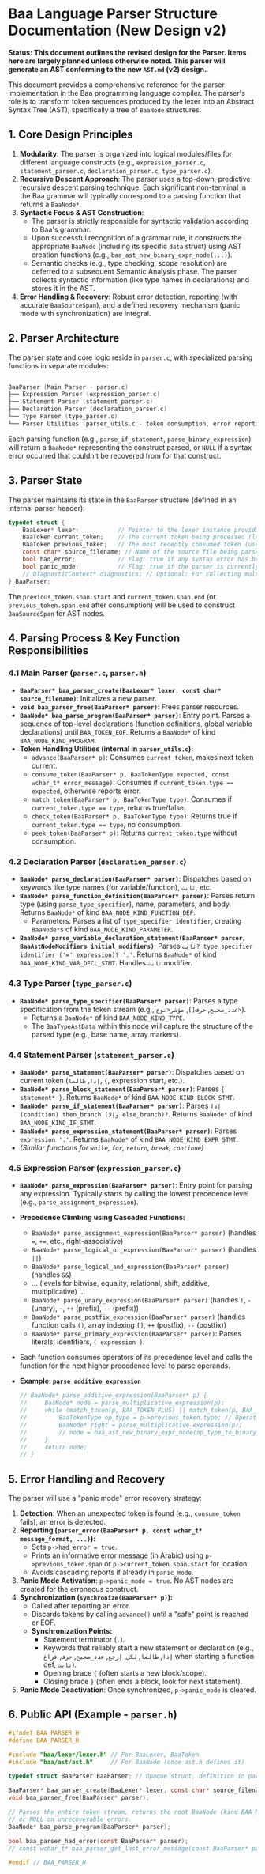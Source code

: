 # Baa Language Parser Structure Documentation (New Design v2)

**Status: This document outlines the revised design for the Parser. Items here are largely planned unless otherwise noted. This parser will generate an AST conforming to the new `AST.md` (v2) design.**

This document provides a comprehensive reference for the parser implementation in the Baa programming language compiler. The parser's role is to transform token sequences produced by the lexer into an Abstract Syntax Tree (AST), specifically a tree of `BaaNode` structures.

## 1. Core Design Principles

1. **Modularity**: The parser is organized into logical modules/files for different language constructs (e.g., `expression_parser.c`, `statement_parser.c`, `declaration_parser.c`, `type_parser.c`).
2. **Recursive Descent Approach**: The parser uses a top-down, predictive recursive descent parsing technique. Each significant non-terminal in the Baa grammar will typically correspond to a parsing function that returns a `BaaNode*`.
3. **Syntactic Focus & AST Construction**:
    * The parser is strictly responsible for syntactic validation according to Baa's grammar.
    * Upon successful recognition of a grammar rule, it constructs the appropriate `BaaNode` (including its specific `data` struct) using AST creation functions (e.g., `baa_ast_new_binary_expr_node(...)`).
    * Semantic checks (e.g., type checking, scope resolution) are deferred to a subsequent Semantic Analysis phase. The parser collects syntactic information (like type names in declarations) and stores it in the AST.
4. **Error Handling & Recovery**: Robust error detection, reporting (with accurate `BaaSourceSpan`), and a defined recovery mechanism (panic mode with synchronization) are integral.

## 2. Parser Architecture

The parser state and core logic reside in `parser.c`, with specialized parsing functions in separate modules:

``` c

BaaParser (Main Parser - parser.c)
├── Expression Parser (expression_parser.c)
├── Statement Parser (statement_parser.c)
├── Declaration Parser (declaration_parser.c)
└── Type Parser (type_parser.c)
└── Parser Utilities (parser_utils.c - token consumption, error reporting, etc.)

```

Each parsing function (e.g., `parse_if_statement`, `parse_binary_expression`) will return a `BaaNode*` representing the construct parsed, or `NULL` if a syntax error occurred that couldn't be recovered from for that construct.

## 3. Parser State

The parser maintains its state in the `BaaParser` structure (defined in an internal parser header):

```c
typedef struct {
    BaaLexer* lexer;           // Pointer to the lexer instance providing tokens
    BaaToken current_token;    // The current token being processed (lookahead)
    BaaToken previous_token;   // The most recently consumed token (useful for source span)
    const char* source_filename; // Name of the source file being parsed (for error messages)
    bool had_error;            // Flag: true if any syntax error has been encountered
    bool panic_mode;           // Flag: true if the parser is currently recovering from an error
    // DiagnosticContext* diagnostics; // Optional: For collecting multiple parse errors
} BaaParser;
```

The `previous_token.span.start` and `current_token.span.end` (or `previous_token.span.end` after consumption) will be used to construct `BaaSourceSpan` for AST nodes.

## 4. Parsing Process & Key Function Responsibilities

### 4.1 Main Parser (`parser.c`, `parser.h`)

* **`BaaParser* baa_parser_create(BaaLexer* lexer, const char* source_filename)`**: Initializes a new parser.
* **`void baa_parser_free(BaaParser* parser)`**: Frees parser resources.
* **`BaaNode* baa_parse_program(BaaParser* parser)`**: Entry point. Parses a sequence of top-level declarations (function definitions, global variable declarations) until `BAA_TOKEN_EOF`. Returns a `BaaNode*` of kind `BAA_NODE_KIND_PROGRAM`.
* **Token Handling Utilities (internal in `parser_utils.c`):**
  * `advance(BaaParser* p)`: Consumes `current_token`, makes next token current.
  * `consume_token(BaaParser* p, BaaTokenType expected, const wchar_t* error_message)`: Consumes if `current_token.type == expected`, otherwise reports error.
  * `match_token(BaaParser* p, BaaTokenType type)`: Consumes if `current_token.type == type`, returns true/false.
  * `check_token(BaaParser* p, BaaTokenType type)`: Returns true if `current_token.type == type`, no consumption.
  * `peek_token(BaaParser* p)`: Returns `current_token.type` without consumption.

### 4.2 Declaration Parser (`declaration_parser.c`)

* **`BaaNode* parse_declaration(BaaParser* parser)`**: Dispatches based on keywords like type names (for variable/function), `ثابت`, etc.
* **`BaaNode* parse_function_definition(BaaParser* parser)`**: Parses return type (using `parse_type_specifier`), name, parameters, and body. Returns `BaaNode*` of kind `BAA_NODE_KIND_FUNCTION_DEF`.
  * Parameters: Parses a list of `type_specifier identifier`, creating `BaaNode*`s of kind `BAA_NODE_KIND_PARAMETER`.
* **`BaaNode* parse_variable_declaration_statement(BaaParser* parser, BaaAstNodeModifiers initial_modifiers)`**: Parses `ثابت? type_specifier identifier ('=' expression)? '.'`. Returns `BaaNode*` of kind `BAA_NODE_KIND_VAR_DECL_STMT`. Handles `ثابت` modifier.

### 4.3 Type Parser (`type_parser.c`)

* **`BaaNode* parse_type_specifier(BaaParser* parser)`**: Parses a type specification from the token stream (e.g., `عدد_صحيح`, `حرف[]`, `مؤشر<نوع>`).
  * Returns a `BaaNode*` of kind `BAA_NODE_KIND_TYPE`.
  * The `BaaTypeAstData` within this node will capture the structure of the parsed type (e.g., base name, array markers).

### 4.4 Statement Parser (`statement_parser.c`)

* **`BaaNode* parse_statement(BaaParser* parser)`**: Dispatches based on current token (`إذا`, `طالما`, `{`, expression start, etc.).
* **`BaaNode* parse_block_statement(BaaParser* parser)`**: Parses `{ statement* }`. Returns `BaaNode*` of kind `BAA_NODE_KIND_BLOCK_STMT`.
* **`BaaNode* parse_if_statement(BaaParser* parser)`**: Parses `إذا (condition) then_branch (وإلا else_branch)?`. Returns `BaaNode*` of kind `BAA_NODE_KIND_IF_STMT`.
* **`BaaNode* parse_expression_statement(BaaParser* parser)`**: Parses `expression '.'`. Returns `BaaNode*` of kind `BAA_NODE_KIND_EXPR_STMT`.
* *(Similar functions for `while`, `for`, `return`, `break`, `continue`)*

### 4.5 Expression Parser (`expression_parser.c`)

* **`BaaNode* parse_expression(BaaParser* parser)`**: Entry point for parsing any expression. Typically starts by calling the lowest precedence level (e.g., `parse_assignment_expression`).
* **Precedence Climbing using Cascaded Functions:**
  * `BaaNode* parse_assignment_expression(BaaParser* parser)` (handles `=`, `+=`, etc., right-associative)
  * `BaaNode* parse_logical_or_expression(BaaParser* parser)` (handles `||`)
  * `BaaNode* parse_logical_and_expression(BaaParser* parser)` (handles `&&`)
  * ... (levels for bitwise, equality, relational, shift, additive, multiplicative) ...
  * `BaaNode* parse_unary_expression(BaaParser* parser)` (handles `!`, `-` (unary), `~`, `++` (prefix), `--` (prefix))
  * `BaaNode* parse_postfix_expression(BaaParser* parser)` (handles function calls `()`, array indexing `[]`, `++` (postfix), `--` (postfix))
  * `BaaNode* parse_primary_expression(BaaParser* parser)`: Parses literals, identifiers, `( expression )`.
* Each function consumes operators of its precedence level and calls the function for the next higher precedence level to parse operands.
* **Example: `parse_additive_expression`**

    ```c
    // BaaNode* parse_additive_expression(BaaParser* p) {
    //     BaaNode* node = parse_multiplicative_expression(p);
    //     while (match_token(p, BAA_TOKEN_PLUS) || match_token(p, BAA_TOKEN_MINUS)) {
    //         BaaTokenType op_type = p->previous_token.type; // Operator just consumed
    //         BaaNode* right = parse_multiplicative_expression(p);
    //         // node = baa_ast_new_binary_expr_node(op_type_to_binary_kind(op_type), node, right, span);
    //     }
    //     return node;
    // }
    ```

## 5. Error Handling and Recovery

The parser will use a "panic mode" error recovery strategy:

1. **Detection**: When an unexpected token is found (e.g., `consume_token` fails), an error is detected.
2. **Reporting (`parser_error(BaaParser* p, const wchar_t* message_format, ...)`):**
    * Sets `p->had_error = true`.
    * Prints an informative error message (in Arabic) using `p->previous_token.span` or `p->current_token.span.start` for location.
    * Avoids cascading reports if already in `panic_mode`.
3. **Panic Mode Activation**: `p->panic_mode = true`. No AST nodes are created for the erroneous construct.
4. **Synchronization (`synchronize(BaaParser* p)`):**
    * Called after reporting an error.
    * Discards tokens by calling `advance()` until a "safe" point is reached or EOF.
    * **Synchronization Points:**
        * Statement terminator (`.`).
        * Keywords that reliably start a new statement or declaration (e.g., `إذا`, `طالما`, `لكل`, `إرجع`, `عدد_صحيح`, `حرف`, `فراغ` when starting a function def, `ثابت`).
        * Opening brace `{` (often starts a new block/scope).
        * Closing brace `}` (often ends a block, look for next statement).
5. **Panic Mode Deactivation**: Once synchronized, `p->panic_mode` is cleared.

## 6. Public API (Example - `parser.h`)

```c
#ifndef BAA_PARSER_H
#define BAA_PARSER_H

#include "baa/lexer/lexer.h" // For BaaLexer, BaaToken
#include "baa/ast/ast.h"     // For BaaNode (once ast.h defines it)

typedef struct BaaParser BaaParser; // Opaque struct, definition in parser_internal.h

BaaParser* baa_parser_create(BaaLexer* lexer, const char* source_filename);
void baa_parser_free(BaaParser* parser);

// Parses the entire token stream, returns the root BaaNode (kind BAA_NODE_KIND_PROGRAM)
// or NULL on unrecoverable errors.
BaaNode* baa_parse_program(BaaParser* parser);

bool baa_parser_had_error(const BaaParser* parser);
// const wchar_t* baa_parser_get_last_error_message(const BaaParser* parser); // Consider a diagnostic list

#endif // BAA_PARSER_H
